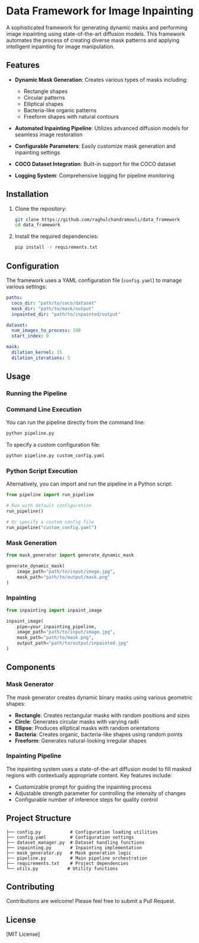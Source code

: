 # Data Framework for Image Inpainting

A sophisticated framework for generating dynamic masks and performing image inpainting using state-of-the-art diffusion models. This framework automates the process of creating diverse mask patterns and applying intelligent inpainting for image manipulation.

## Features

- **Dynamic Mask Generation**: Creates various types of masks including:
  - Rectangle shapes
  - Circular patterns
  - Elliptical shapes
  - Bacteria-like organic patterns
  - Freeform shapes with natural contours

- **Automated Inpainting Pipeline**: Utilizes advanced diffusion models for seamless image restoration
- **Configurable Parameters**: Easily customize mask generation and inpainting settings
- **COCO Dataset Integration**: Built-in support for the COCO dataset
- **Logging System**: Comprehensive logging for pipeline monitoring

## Installation

1. Clone the repository:
   ```bash
   git clone https://github.com/raghulchandramouli/data_framework
   cd data_framework
   ```

2. Install the required dependencies:
   ```bash
   pip install -r requirements.txt
   ```

## Configuration

The framework uses a YAML configuration file (`config.yaml`) to manage various settings:

```yaml
paths:
  coco_dir: "path/to/coco/dataset"
  mask_dir: "path/to/mask/output"
  inpainted_dir: "path/to/inpainted/output"

dataset:
  num_images_to_process: 100
  start_index: 0

mask:
  dilation_kernel: 15
  dilation_iterations: 5
```

## Usage

### Running the Pipeline


### Command Line Execution

You can run the pipeline directly from the command line:

```bash
python pipeline.py
```

To specify a custom configuration file:

```bash
python pipeline.py custom_config.yaml
```

### Python Script Execution

Alternatively, you can import and run the pipeline in a Python script:

```python
from pipeline import run_pipeline

# Run with default configuration
run_pipeline()

# Or specify a custom config file
run_pipeline("custom_config.yaml")
```

### Mask Generation

```python
from mask_generator import generate_dynamic_mask

generate_dynamic_mask(
    image_path="path/to/input/image.jpg",
    mask_path="path/to/output/mask.png"
)
```

### Inpainting

```python
from inpainting import inpaint_image

inpaint_image(
    pipe=your_inpainting_pipeline,
    image_path="path/to/input/image.jpg",
    mask_path="path/to/mask.png",
    output_path="path/to/output/inpainted.jpg"
)
```

## Components

### Mask Generator

The mask generator creates dynamic binary masks using various geometric shapes:

- **Rectangle**: Creates rectangular masks with random positions and sizes
- **Circle**: Generates circular masks with varying radii
- **Ellipse**: Produces elliptical masks with random orientations
- **Bacteria**: Creates organic, bacteria-like shapes using random points
- **Freeform**: Generates natural-looking irregular shapes

### Inpainting Pipeline

The inpainting system uses a state-of-the-art diffusion model to fill masked regions with contextually appropriate content. Key features include:

- Customizable prompt for guiding the inpainting process
- Adjustable strength parameter for controlling the intensity of changes
- Configurable number of inference steps for quality control

## Project Structure

```
├── config.py           # Configuration loading utilities
├── config.yaml         # Configuration settings
├── dataset_manager.py  # Dataset handling functions
├── inpainting.py       # Inpainting implementation
├── mask_generator.py   # Mask generation logic
├── pipeline.py         # Main pipeline orchestration
├── requirements.txt    # Project dependencies
└── utils.py           # Utility functions
```

## Contributing

Contributions are welcome! Please feel free to submit a Pull Request.

## License

[MIT License]